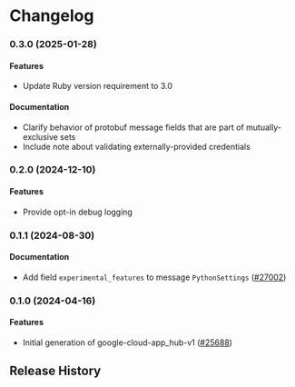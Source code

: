# Changelog

### 0.3.0 (2025-01-28)

#### Features

* Update Ruby version requirement to 3.0 
#### Documentation

* Clarify behavior of protobuf message fields that are part of mutually-exclusive sets 
* Include note about validating externally-provided credentials 

### 0.2.0 (2024-12-10)

#### Features

* Provide opt-in debug logging 

### 0.1.1 (2024-08-30)

#### Documentation

* Add field `experimental_features` to message `PythonSettings` ([#27002](https://github.com/googleapis/google-cloud-ruby/issues/27002)) 

### 0.1.0 (2024-04-16)

#### Features

* Initial generation of google-cloud-app_hub-v1 ([#25688](https://github.com/googleapis/google-cloud-ruby/issues/25688)) 

## Release History


